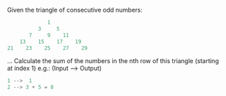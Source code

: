 Given the triangle of consecutive odd numbers:
```rust
             1
          3     5
       7     9    11
    13    15    17    19
21    23    25    27    29
```

...
Calculate the sum of the numbers in the nth row of this triangle (starting at index 1) e.g.: (Input --> Output)
```rust
1 -->  1
2 --> 3 + 5 = 8
```